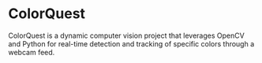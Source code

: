 # ColorQuest
ColorQuest is a dynamic computer vision project that leverages OpenCV and Python for real-time detection and tracking of specific colors through a webcam feed. 
